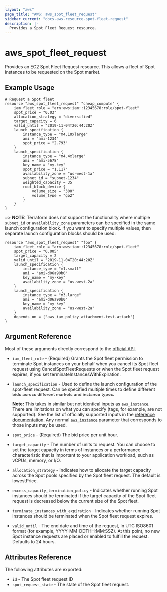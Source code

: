 ```yaml
---
layout: "aws"
page_title: "AWS: aws_spot_fleet_request"
sidebar_current: "docs-aws-resource-spot-fleet-request"
description: |-
  Provides a Spot Fleet Request resource.
---
```


# aws\_spot\_fleet\_request

Provides an EC2 Spot Fleet Request resource. This allows a fleet of Spot
instances to be requested on the Spot market.

## Example Usage

```
# Request a Spot fleet
resource "aws_spot_fleet_request" "cheap_compute" {
    iam_fleet_role = "arn:aws:iam::12345678:role/spot-fleet"
    spot_price = "0.03"
    allocation_strategy = "diversified"
    target_capacity = 6
    valid_until = "2019-11-04T20:44:20Z"
    launch_specification {
        instance_type = "m4.10xlarge"
        ami = "ami-1234"
        spot_price = "2.793"
    }
    launch_specification {
        instance_type = "m4.4xlarge"
        ami = "ami-5678"
        key_name = "my-key"
        spot_price = "1.117"
        availability_zone = "us-west-1a"
        subnet_id = "subnet-1234"
        weighted_capacity = 35
        root_block_device {
            volume_size = "300"
            volume_type = "gp2"
        }
    }
}
```

~> **NOTE:** Terraform does not support the functionality where multiple `subnet_id` or `availability_zone` parameters can be specified in the same
launch configuration block. If you want to specify multiple values, then separate launch configuration blocks should be used:

```
resource "aws_spot_fleet_request" "foo" {
    iam_fleet_role = "arn:aws:iam::12345678:role/spot-fleet"
    spot_price = "0.005"
    target_capacity = 2
    valid_until = "2019-11-04T20:44:20Z"
    launch_specification {
        instance_type = "m1.small"
        ami = "ami-d06a90b0"
        key_name = "my-key"
        availability_zone = "us-west-2a"
    }
    launch_specification {
        instance_type = "m3.large"
        ami = "ami-d06a90b0"
        key_name = "my-key"
        availability_zone = "us-west-2a"
    }
    depends_on = ["aws_iam_policy_attachment.test-attach"]
}
```

## Argument Reference

Most of these arguments directly correspond to the
[official API](http://docs.aws.amazon.com/AWSEC2/latest/APIReference/API_SpotFleetRequestConfigData.html).

* `iam_fleet_role` - (Required) Grants the Spot fleet permission to terminate
  Spot instances on your behalf when you cancel its Spot fleet request using
CancelSpotFleetRequests or when the Spot fleet request expires, if you set
terminateInstancesWithExpiration.
* `launch_specification` - Used to define the launch configuration of the
  spot-fleet request. Can be specified multiple times to define different bids
across different markets and instance types.

    **Note:** This takes in similar but not
    identical inputs as [`aws_instance`](instance.html).  There are limitations on
    what you can specify (tags, for example, are not supported). See the
    list of officially supported inputs in the
    [reference documentation](http://docs.aws.amazon.com/AWSEC2/latest/APIReference/API_SpotFleetLaunchSpecification.html). Any normal [`aws_instance`](instance.html) parameter that corresponds to those inputs may be used.

* `spot_price` - (Required) The bid price per unit hour.
* `target_capacity` - The number of units to request. You can choose to set the
  target capacity in terms of instances or a performance characteristic that is
important to your application workload, such as vCPUs, memory, or I/O.
* `allocation_strategy` - Indicates how to allocate the target capacity across
  the Spot pools specified by the Spot fleet request. The default is
lowestPrice.
* `excess_capacity_termination_policy` - Indicates whether running Spot
  instances should be terminated if the target capacity of the Spot fleet
  request is decreased below the current size of the Spot fleet.
* `terminate_instances_with_expiration` - Indicates whether running Spot
  instances should be terminated when the Spot fleet request expires.
* `valid_until` - The end date and time of the request, in UTC ISO8601 format
  (for example, YYYY-MM-DDTHH:MM:SSZ). At this point, no new Spot instance
requests are placed or enabled to fulfill the request. Defaults to 24 hours.


## Attributes Reference

The following attributes are exported:

* `id` - The Spot fleet request ID
* `spot_request_state` - The state of the Spot fleet request.